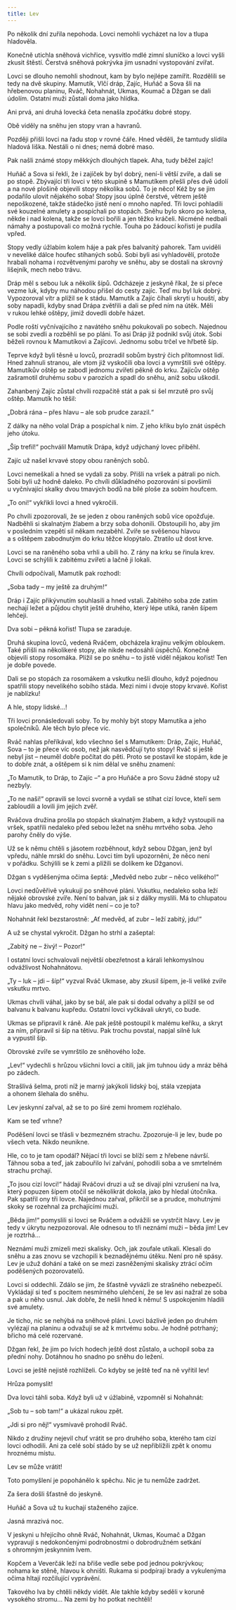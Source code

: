 ```yaml
---
title: Lev
---
```


Po několik dní zuřila nepohoda. Lovci nemohli vycházet na lov a tlupa hladověla.

Konečně utichla sněhová vichřice, vysvitlo mdlé zimní sluníčko a lovci vyšli zkusit štěstí. Čerstvá sněhová pokrývka jim usnadní vystopování zvířat.

Lovci se dlouho nemohli shodnout, kam by bylo nejlépe zamířit. Rozdělili se tedy na dvě skupiny. Mamutík, Vlčí dráp, Zajíc, Huňáč a Sova šli na hřebenovou planinu, Rváč, Nohahnát, Ukmas, Koumač a Džgan se dali údolím. Ostatní muži zůstali doma jako hlídka.

Ani prvá, ani druhá lovecká četa nenašla zpočátku dobré stopy.

Obě viděly na sněhu jen stopy vran a havranů.

Později přišli lovci na řadu stop v rovné čáře. Hned věděli, že tamtudy slídila hladová liška. Nestáli o ni dnes; nemá dobré maso.

Pak našli známé stopy měkkých dlouhých tlapek. Aha, tudy běžel zajíc!

Huňáč a Sova si řekli, že i zajíček by byl dobrý, není-li větší zvíře, a dali se po stopě. Zbývající tři lovci v této skupině s Mamutíkem přešli přes dvě údolí a na nové plošině objevili stopy několika sobů. To je něco! Kéž by se jim podařilo ulovit nějakého soba! Stopy jsou úplně čerstvé, větrem ještě nepoškozené, takže stádečko jistě není o mnoho napřed. Tři lovci pohladili své kouzelné amulety a pospíchali po stopách. Sněhu bylo skoro po kolena, někde i nad kolena, takže se lovci bořili a jen těžko kráčeli. Nicméně nedbali námahy a postupovali co možná rychle. Touha po žádoucí kořisti je pudila vpřed.

Stopy vedly úžlabím kolem háje a pak přes balvanitý pahorek. Tam uviděli v neveliké dálce houfec stíhaných sobů. Sobi byli asi vyhladovělí, protože hrabali nohama i rozvětvenými parohy ve sněhu, aby se dostali na skrovný lišejník, mech nebo trávu.

Dráp měl s sebou luk a několik šípů. Odcházeje z jeskyně říkal, že si přece vezme luk, kdyby mu náhodou přišel do cesty zajíc. Teď mu byl luk dobrý. Vypozoroval vítr a plížil se k stádu. Mamutík a Zajíc číhali skryti u houští, aby soby napadli, kdyby snad Drápa zvětřili a dali se před ním na útěk. Měli v rukou lehké oštěpy, jimiž dovedli dobře házet.

Podle roští vyčnívajícího z navátého sněhu pokukovali po sobech. Najednou se sobi zvedli a rozběhli se po pláni. To asi Dráp již podnikl svůj útok. Sobi běželi rovnou k Mamutíkovi a Zajícovi. Jednomu sobu trčel ve hřbetě šíp.

Teprve když byli těsně u lovců, prozradil sobům bystrý čich přítomnost lidí. Hned zahnuli stranou, ale vtom již vyskočili oba lovci a vymrštili své oštěpy. Mamutíkův oštěp se zabodl jednomu zvířeti pěkně do krku. Zajícův oštěp zašramotil druhému sobu v parozích a spadl do sněhu, aniž sobu uškodil.

Zahanbený Zajíc zůstal chvíli rozpačitě stát a pak si šel mrzutě pro svůj oštěp. Mamutík ho těšil:

„Dobrá rána – přes hlavu – ale sob prudce zarazil.“

Z dálky na něho volal Dráp a pospíchal k nim. Z jeho křiku bylo znát úspěch jeho útoku.

„Šíp trefil!“ pochválil Mamutík Drápa, když udýchaný lovec přiběhl.

Zajíc už našel krvavé stopy obou raněných sobů.

Lovci nemeškali a hned se vydali za soby. Přišli na vršek a pátrali po nich. Sobi byli už hodně daleko. Po chvíli důkladného pozorování si povšimli u vyčnívající skalky dvou tmavých bodů na bílé ploše za sobím houfcem.

„To oni!“ vykřikli lovci a hned vykročili.

Po chvíli zpozorovali, že se jeden z obou raněných sobů více opožďuje. Nadběhli si skalnatým žlabem a brzy soba dohonili. Obstoupili ho, aby jim v posledním vzepětí sil někam nezaběhl. Zvíře se svěšenou hlavou a s oštěpem zabodnutým do krku těžce klopýtalo. Ztratilo už dost krve.

Lovci se na raněného soba vrhli a ubili ho. Z rány na krku se řinula krev. Lovci se schýlili k zabitému zvířeti a lačně ji lokali.

Chvíli odpočívali, Mamutík pak rozhodl:

„Soba tady – my ještě za druhým!“

Dráp i Zajíc přikývnutím souhlasili a hned vstali. Zabitého soba zde zatím nechají ležet a půjdou chytit ještě druhého, který lépe utíká, raněn šípem lehčeji.

Dva sobi – pěkná kořist! Tlupa se zaraduje.

  

Druhá skupina lovců, vedená Rváčem, obcházela krajinu velkým obloukem. Také přišli na několikeré stopy, ale nikde nedosáhli úspěchů. Konečně objevili stopy rosomáka. Plížil se po sněhu – to jistě viděl nějakou kořist! Ten je dobře povede.

Dali se po stopách za rosomákem a vskutku nešli dlouho, když pojednou spatřili stopy nevelikého sobího stáda. Mezi nimi i dvoje stopy krvavé. Kořist je nablízku!

A hle, stopy lidské…!

Tři lovci pronásledovali soby. To by mohly být stopy Mamutíka a jeho společníků. Ale těch bylo přece víc.

Rváč nahlas přeříkával, kdo všechno šel s Mamutíkem: Dráp, Zajíc, Huňáč, Sova – to je přece víc osob, než jak nasvědčují tyto stopy! Rváč si ještě nebyl jist – neuměl dobře počítat do pěti. Proto se postavil ke stopám, kde je to dobře znát, a oštěpem si k nim dělal ve sněhu znamení:

„To Mamutík, to Dráp, to Zajíc –“ a pro Huňáče a pro Sovu žádné stopy už nezbyly.

„To ne naši!“ opravili se lovci svorně a vydali se stíhat cizí lovce, kteří sem zabloudili a lovili jim jejich zvěř.

Rváčova družina prošla po stopách skalnatým žlabem, a když vystoupili na vršek, spatřili nedaleko před sebou ležet na sněhu mrtvého soba. Jeho parohy čněly do výše.

Už se k němu chtěli s jásotem rozběhnout, když sebou Džgan, jenž byl vpředu, náhle mrskl do sněhu. Lovci tím byli upozorněni, že něco není v pořádku. Schýlili se k zemi a plížili se dolíkem ke Džganovi.

Džgan s vyděšenýma očima šeptá: „Medvěd nebo zubr – něco velikého!“

Lovci nedůvěřivě vykukují po sněhové pláni. Vskutku, nedaleko soba leží nějaké obrovské zvíře. Není to balvan, jak si z dálky myslili. Má to chlupatou hlavu jako medvěd, rohy vidět není – co je to?

Nohahnát řekl bezstarostně: „Ať medvěd, ať zubr – leží zabitý, jdu!“

A už se chystal vykročit. Džgan ho strhl a zašeptal:

„Zabitý ne – živý! – Pozor!“

I ostatní lovci schvalovali největší obezřetnost a kárali lehko­myslnou odvážlivost Nohahnátovu.

„Ty – luk – jdi – šíp!“ vyzval Rváč Ukmase, aby zkusil šípem, je-li veliké zvíře vskutku mrtvo.

Ukmas chvíli váhal, jako by se bál, ale pak si dodal odvahy a plížil se od balvanu k balvanu kupředu. Ostatní lovci vyčkávali ukryti, co bude.

Ukmas se připravil k ráně. Ale pak ještě postoupil k malému keříku, a skryt za ním, připravil si šíp na tětivu. Pak trochu povstal, napjal silně luk a vypustil šíp.

Obrovské zvíře se vymrštilo ze sněhového lože.

„Lev!“ vydechli s hrůzou všichni lovci a cítili, jak jim tuhnou údy a mráz běhá po zádech.

Strašlivá šelma, proti níž je marný jakýkoli lidský boj, stála vzepjata a ohonem šlehala do sněhu.

Lev jeskynní zařval, až se to po širé zemi hromem rozléhalo.

Kam se teď vrhne?

Poděšení lovci se třásli v bezmezném strachu. Zpozoruje-li je lev, bude po všech veta. Nikdo neunikne.

Hle, co to je tam opodál? Nějací tři lovci se blíží sem z hřebene návrší. Táhnou soba a teď, jak zabouřilo lví zařvání, pohodili soba a ve smrtelném strachu prchají.

„To jsou cizí lovci!“ hádají Rváčovi druzi a už se dívají plni vzrušení na Iva, který popuzen šípem otočil se několikrát dokola, jako by hledal útočníka. Pak spatřil ony tři lovce. Najednou zařval, přikrčil se a prudce, mohutnými skoky se rozehnal za prchajícími muži.

„Běda jim!“ pomyslili si lovci se Rváčem a odvážili se vystrčit hlavy. Lev je tedy v úkrytu nezpozoroval. Ale odnesou to tři neznámí muži – běda jim! Lev je roztrhá…

Neznámí muži zmizeli mezi skalisky. Och, jak zoufale utíkali. Klesali do sněhu a zas znovu se vzchopili k beznadějnému útěku. Není pro ně spásy. Lev je užuž dohání a také on se mezi zasněženými skalisky ztrácí očím poděšených pozorovatelů.

Lovci si oddechli. Zdálo se jim, že šťastně vyvázli ze strašného nebezpečí. Vykládají si teď s pocitem nesmírného ulehčení, že se lev asi nažral ze soba a pak u něho usnul. Jak dobře, že nešli hned k němu! S uspokojením hladili své amulety.

Je ticho, nic se nehýbá na sněhové pláni. Lovci bázlivě jeden po druhém vylézají na planinu a odvažují se až k mrtvému sobu. Je hodně potrhaný; břicho má celé rozervané.

Džgan řekl, že jim po lvích hodech ještě dost zůstalo, a uchopil soba za přední nohy. Dotáhnou ho snadno po sněhu do ležení.

Lovci se ještě nejistě rozhlíželi. Co kdyby se ještě teď na ně vyřítil lev!

Hrůza pomyslit!

Dva lovci táhli soba. Když byli už v úžlabině, vzpomněl si Nohahnát:

„Sob tu – sob tam!“ a ukázal rukou zpět.

„Jdi si pro něj!“ vysmívavě prohodil Rváč.

Nikdo z družiny nejevil chuť vrátit se pro druhého soba, kterého tam cizí lovci odhodili. Ani za celé sobí stádo by se už nepřiblížili zpět k onomu hroznému místu.

Lev se může vrátit!

Toto pomyšlení je popohánělo k spěchu. Nic je tu nemůže zadržet.

Za šera došli šťastně do jeskyně.

Huňáč a Sova už tu kuchají staženého zajíce.

Jasná mrazivá noc.

V jeskyni u hřejícího ohně Rváč, Nohahnát, Ukmas, Koumač a Džgan vypravují s nedokončenými podrobnostmi o dobrodružném setkání s ohromným jeskynním lvem.

Kopčem a Veverčák leží na břiše vedle sebe pod jednou pokrývkou; nohama ke stěně, hlavou k ohništi. Rukama si podpírají brady a vykulenýma očima hltají rozčilující vyprávění.

Takového lva by chtěli někdy vidět. Ale takhle kdyby seděli v koruně vysokého stromu… Na zemi by ho potkat nechtěli!
